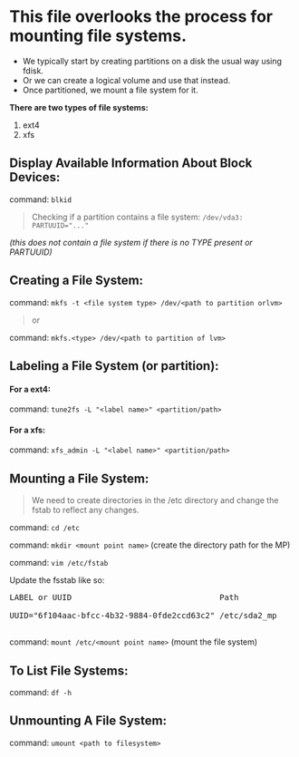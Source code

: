 # This file overlooks the process for mounting file systems.

- We typically start by creating partitions on a disk the usual way using fdisk. 
- Or we can create a logical volume and use that instead. 
- Once partitioned, we mount a file system for it.


**There are two types of file systems:** 
1. ext4
2. xfs





## Display Available Information About Block Devices: 
command: ```blkid```

> Checking if a partition contains a file system: 
```/dev/vda3: PARTUUID="..." ```

*(this does not contain a file system if there is no TYPE present or PARTUUID)*





## Creating a File System: 

command: ```mkfs -t <file system type> /dev/<path to partition orlvm>```

> or

command: ```mkfs.<type> /dev/<path to partition of lvm>```


## Labeling a File System (or partition): 

#### For a ext4:
command: ```tune2fs -L "<label name>" <partition/path> ```
#### For a xfs: 
command: ```xfs_admin -L "<label name>" <partition/path>```

## Mounting a File System: 

> We need to create directories in the /etc directory and change the fstab to reflect any changes.


command: ```cd /etc```
  
command: ```mkdir <mount point name>``` (create the directory path for the MP)
  
command: ```vim /etc/fstab```

Update the fsstab like so:
<pre>
LABEL or UUID                               Path            Type    ?        P#'s

UUID="6f104aac-bfcc-4b32-9884-0fde2ccd63c2" /etc/sda2_mp    ext4    defaults 0 1

</pre>

command: ```mount /etc/<mount point name>``` (mount the file system)






## To List File Systems: 
command: ```df -h``` 


## Unmounting A File System: 
command: ```umount <path to filesystem>```

